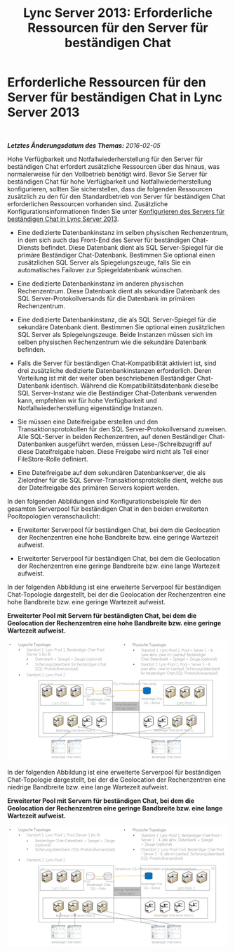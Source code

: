 ﻿---
title: 'Lync Server 2013: Erforderliche Ressourcen für den Server für beständigen Chat'
TOCTitle: Erforderliche Ressourcen
ms:assetid: bce50b95-f3c8-407e-963a-d8896ee77fbc
ms:mtpsurl: https://technet.microsoft.com/de-de/library/JJ205211(v=OCS.15)
ms:contentKeyID: 49295239
ms.date: 05/19/2016
mtps_version: v=OCS.15
ms.translationtype: HT
---

# Erforderliche Ressourcen für den Server für beständigen Chat in Lync Server 2013

 

_**Letztes Änderungsdatum des Themas:** 2016-02-05_

Hohe Verfügbarkeit und Notfallwiederherstellung für den Server für beständigen Chat erfordert zusätzliche Ressourcen über das hinaus, was normalerweise für den Vollbetrieb benötigt wird. Bevor Sie Server für beständigen Chat für hohe Verfügbarkeit und Notfallwiederherstellung konfigurieren, sollten Sie sicherstellen, dass die folgenden Ressourcen zusätzlich zu den für den Standardbetrieb von Server für beständigen Chat erforderlichen Ressourcen vorhanden sind. Zusätzliche Konfigurationsinformationen finden Sie unter [Konfigurieren des Servers für beständigen Chat in Lync Server 2013](lync-server-2013-configuring-persistent-chat-server.md).

  - Eine dedizierte Datenbankinstanz im selben physischen Rechenzentrum, in dem sich auch das Front-End des Server für beständigen Chat-Diensts befindet. Diese Datenbank dient als SQL Server-Spiegel für die primäre Beständiger Chat-Datenbank. Bestimmen Sie optional einen zusätzlichen SQL Server als Spiegelungszeuge, falls Sie ein automatisches Failover zur Spiegeldatenbank wünschen.

  - Eine dedizierte Datenbankinstanz im anderen physischen Rechenzentrum. Diese Datenbank dient als sekundäre Datenbank des SQL Server-Protokollversands für die Datenbank im primären Rechenzentrum.

  - Eine dedizierte Datenbankinstanz, die als SQL Server-Spiegel für die sekundäre Datenbank dient. Bestimmen Sie optional einen zusätzlichen SQL Server als Spiegelungszeuge. Beide Instanzen müssen sich im selben physischen Rechenzentrum wie die sekundäre Datenbank befinden.

  - Falls die Server für beständigen Chat-Kompatibilität aktiviert ist, sind drei zusätzliche dedizierte Datenbankinstanzen erforderlich. Deren Verteilung ist mit der weiter oben beschriebenen Beständiger Chat-Datenbank identisch. Während die Kompatibilitätsdatenbank dieselbe SQL Server-Instanz wie die Beständiger Chat-Datenbank verwenden kann, empfehlen wir für hohe Verfügbarkeit und Notfallwiederherstellung eigenständige Instanzen.

  - Sie müssen eine Dateifreigabe erstellen und den Transaktionsprotokollen für den SQL Server-Protokollversand zuweisen. Alle SQL-Server in beiden Rechenzentren, auf denen Beständiger Chat-Datenbanken ausgeführt werden, müssen Lese-/Schreibzugriff auf diese Dateifreigabe haben. Diese Freigabe wird nicht als Teil einer FileStore-Rolle definiert.

  - Eine Dateifreigabe auf dem sekundären Datenbankserver, die als Zielordner für die SQL Server-Transaktionsprotokolle dient, welche aus der Dateifreigabe des primären Servers kopiert werden.

In den folgenden Abbildungen sind Konfigurationsbeispiele für den gesamten Serverpool für beständigen Chat in den beiden erweiterten Pooltopologien veranschaulicht:

  - Erweiterter Serverpool für beständigen Chat, bei dem die Geolocation der Rechenzentren eine hohe Bandbreite bzw. eine geringe Wartezeit aufweist.

  - Erweiterter Serverpool für beständigen Chat, bei dem die Geolocation der Rechenzentren eine geringe Bandbreite bzw. eine lange Wartezeit aufweist.

In der folgenden Abbildung ist eine erweiterte Serverpool für beständigen Chat-Topologie dargestellt, bei der die Geolocation der Rechenzentren eine hohe Bandbreite bzw. eine geringe Wartezeit aufweist.

**Erweiterter Pool mit Servern für beständigten Chat, bei dem die Geolocation der Rechenzentren eine hohe Bandbreite bzw. eine geringe Wartezeit aufweist.**

![HBW-Konfiguration für Serverpool für beständigen Chat (Test)](images/JJ205211.55d10910-c824-41e6-bed2-08d13a2abd65(OCS.15).jpg "HBW-Konfiguration für Serverpool für beständigen Chat (Test)")

In der folgenden Abbildung ist eine erweiterte Serverpool für beständigen Chat-Topologie dargestellt, bei der die Geolocation der Rechenzentren eine niedrige Bandbreite bzw. eine lange Wartezeit aufweist.

**Erweiterter Pool mit Servern für beständigen Chat, bei dem die Geolocation der Rechenzentren eine geringe Bandbreite bzw. eine lange Wartezeit aufweist.**

![LBW-Konfiguration für Serverpool für beständigen Chat (Test)](images/JJ205211.586b0a3a-3767-4991-944f-ee54389512aa(OCS.15).jpg "LBW-Konfiguration für Serverpool für beständigen Chat (Test)")

